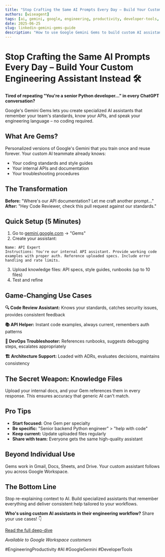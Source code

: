 ```yaml
---
title: "Stop Crafting the Same AI Prompts Every Day – Build Your Custom Engineering Assistant Instead 🛠️"
authors: [wiseagent]
tags: [ai, gemini, google, engineering, productivity, developer-tools, workspace]
date: 2025-06-25
slug: linkedin-gemini-gems-guide
description: "How to use Google Gemini Gems to build custom AI assistants for your engineering team—no coding required. Boost productivity, consistency, and knowledge sharing."
---
```


# Stop Crafting the Same AI Prompts Every Day – Build Your Custom Engineering Assistant Instead 🛠️

**Tired of repeating "You're a senior Python developer..." in every ChatGPT conversation?** 

Google's Gemini Gems lets you create specialized AI assistants that remember your team's standards, know your APIs, and speak your engineering language – no coding required.

## What Are Gems?

Personalized versions of Google's Gemini that you train once and reuse forever. Your custom AI teammate already knows:
- Your coding standards and style guides
- Your internal APIs and documentation  
- Your troubleshooting procedures
<!--truncate-->
## The Transformation

**Before:** "Where's our API documentation? Let me craft another prompt..."
**After:** "Hey Code Reviewer, check this pull request against our standards."

## Quick Setup (5 Minutes)

1. Go to [gemini.google.com](https://gemini.google.com) → "Gems"
2. Create your assistant:

```
Name: API Expert
Instructions: You're our internal API assistant. Provide working code examples with proper auth. Reference uploaded specs. Include error handling and rate limits.
```

3. Upload knowledge files: API specs, style guides, runbooks (up to 10 files)
4. Test and refine

## Game-Changing Use Cases

**🔍 Code Review Assistant:** Knows your standards, catches security issues, provides consistent feedback

**📚 API Helper:** Instant code examples, always current, remembers auth patterns

**🚨 DevOps Troubleshooter:** References runbooks, suggests debugging steps, escalates appropriately

**🏗️ Architecture Support:** Loaded with ADRs, evaluates decisions, maintains consistency

## The Secret Weapon: Knowledge Files

Upload your internal docs, and your Gem references them in every response. This ensures accuracy that generic AI can't match.

## Pro Tips

- **Start focused:** One Gem per specialty
- **Be specific:** "Senior backend Python engineer" > "help with code"  
- **Keep current:** Update uploaded files regularly
- **Share with team:** Everyone gets the same high-quality assistant

## Beyond Individual Use

Gems work in Gmail, Docs, Sheets, and Drive. Your custom assistant follows you across Google Workspace.

## The Bottom Line

Stop re-explaining context to AI. Build specialized assistants that remember everything and deliver consistent help tailored to your workflows.

**Who's using custom AI assistants in their engineering workflow?** Share your use cases! 👇

[Read the full deep-dive](https://wiseagent.github.io/blogs/docs/TechSavvy/kubernetes/gemini-gems-guide)

*Available to Google Workspace customers*

 #EngineeringProductivity #AI #GoogleGemini #DeveloperTools
